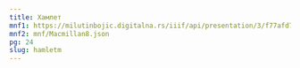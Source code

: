 ```yaml
---
title: Хамлет
mnf1: https://milutinbojic.digitalna.rs/iiif/api/presentation/3/f77afd7c-334c-4c96-b962-b58775ca5044%252F00000001%252Fvilijam1%252F00000004/manifest
mnf2: mnf/Macmillan8.json
pg: 24
slug: hamletm
---
```

